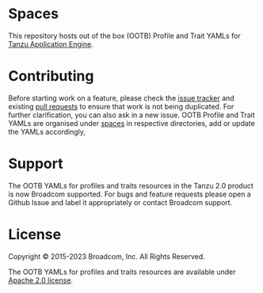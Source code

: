 # Spaces

This repository hosts out of the box (OOTB) Profile and Trait YAMLs for [Tanzu Application Engine][tanzu-application-engine].

[tanzu-application-engine]: https://tanzu.vmware.com/content/blog/introducing-vmware-tanzu-application-engine

# Contributing

Before starting work on a feature, please check the [issue tracker][gh-issues] and existing [pull requests][gh-prs] to ensure that work is not being duplicated. For further clarification, you can also ask in a new issue.
OOTB Profile and Trait YAMLs are organised under [spaces][spaces] in respective directories, add or update the YAMLs accordingly,

[gh-issues]: https://github.com/vmware-tanzu/spaces/issues
[gh-prs]: https://github.com/vmware-tanzu/spaces/pulls
[spaces]: ./spaces

# Support

The OOTB YAMLs for profiles and traits resources in the Tanzu 2.0 product is now Broadcom supported. For bugs and feature requests please open a Github Issue and label it appropriately or contact Broadcom support.

# License

Copyright © 2015-2023 Broadcom, Inc. All Rights Reserved.

The OOTB YAMLs for profiles and traits resources are available under [Apache 2.0 license](https://github.com/vmware-tanzu/content-for-tap/blob/main/LICENSE).
